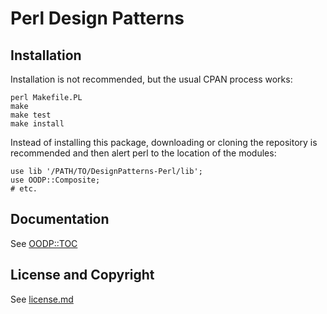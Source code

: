 Perl Design Patterns
====================

Installation
------------

Installation is not recommended, but the usual CPAN process works:

```
perl Makefile.PL
make
make test
make install
```

Instead of installing this package, downloading or cloning the repository
is recommended and then alert perl to the location of the modules:

```
use lib '/PATH/TO/DesignPatterns-Perl/lib';
use OODP::Composite;
# etc.
```

Documentation
-------------

See [OODP::TOC](/lib/OODP/TOC.pm)

License and Copyright
---------------------

See [license.md](/license.md)
